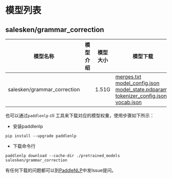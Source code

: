 #  模型列表

## salesken/grammar_correction

| 模型名称 | 模型介绍 | 模型大小  | 模型下载 |
| --- | --- | --- | --- |
|salesken/grammar_correction|  | 1.51G | [merges.txt](https://bj.bcebos.com/paddlenlp/models/community/salesken/grammar_correction/merges.txt)<br>[model_config.json](https://bj.bcebos.com/paddlenlp/models/community/salesken/grammar_correction/model_config.json)<br>[model_state.pdparams](https://bj.bcebos.com/paddlenlp/models/community/salesken/grammar_correction/model_state.pdparams)<br>[tokenizer_config.json](https://bj.bcebos.com/paddlenlp/models/community/salesken/grammar_correction/tokenizer_config.json)<br>[vocab.json](https://bj.bcebos.com/paddlenlp/models/community/salesken/grammar_correction/vocab.json) |

也可以通过`paddlenlp` cli 工具来下载对应的模型权重，使用步骤如下所示：

* 安装paddlenlp

```shell
pip install --upgrade paddlenlp
```

* 下载命令行

```shell
paddlenlp download --cache-dir ./pretrained_models salesken/grammar_correction
```

有任何下载的问题都可以到[PaddleNLP](https://github.com/PaddlePaddle/PaddleNLP)中发Issue提问。